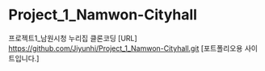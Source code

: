# Project_1_Namwon-Cityhall
프로젝트1_남원시청 누리집 클론코딩 [URL] https://github.com/Jiyunhi/Project_1_Namwon-Cityhall.git
[포트폴리오용 사이트입니다.]
